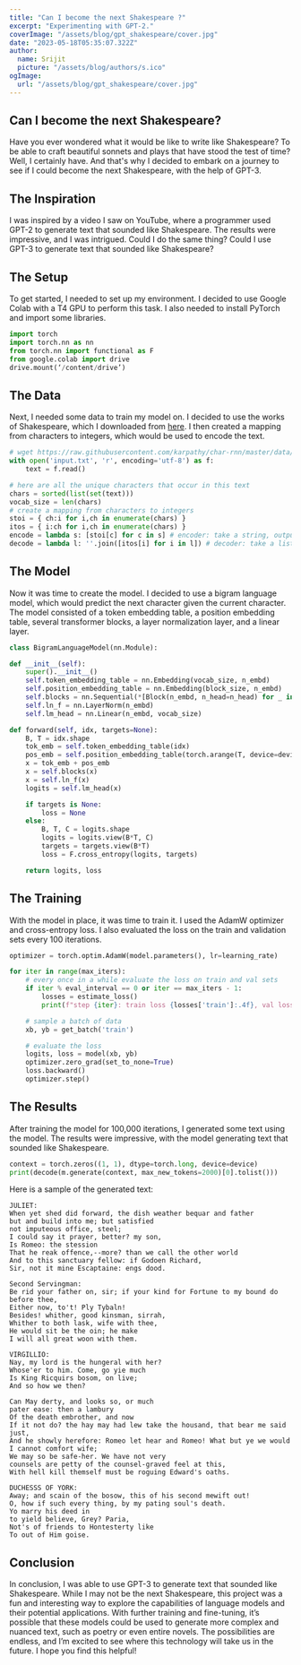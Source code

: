 ```yaml
---
title: "Can I become the next Shakespeare ?"
excerpt: "Experimenting with GPT-2."
coverImage: "/assets/blog/gpt_shakespeare/cover.jpg"
date: "2023-05-18T05:35:07.322Z"
author:
  name: Srijit
  picture: "/assets/blog/authors/s.ico"
ogImage:
  url: "/assets/blog/gpt_shakespeare/cover.jpg"
---
```


## Can I become the next Shakespeare?

Have you ever wondered what it would be like to write like Shakespeare? To be able to craft beautiful sonnets and plays that have stood the test of time? Well, I certainly have. And that's why I decided to embark on a journey to see if I could become the next Shakespeare, with the help of GPT-3.

## The Inspiration

I was inspired by a video I saw on YouTube, where a programmer used GPT-2 to generate text that sounded like Shakespeare. The results were impressive, and I was intrigued. Could I do the same thing? Could I use GPT-3 to generate text that sounded like Shakespeare?

## The Setup

To get started, I needed to set up my environment. I decided to use Google Colab with a T4 GPU to perform this task. I also needed to install PyTorch and import some libraries.

```python
import torch
import torch.nn as nn
from torch.nn import functional as F
from google.colab import drive
drive.mount(‘/content/drive’)
```

## The Data

Next, I needed some data to train my model on. I decided to use the works of Shakespeare, which I downloaded from [here](https://ocw.mit.edu/ans7870/6/6.006/s08/lecturenotes/files/t8.shakespeare.txt). I then created a mapping from characters to integers, which would be used to encode the text.

```python
# wget https://raw.githubusercontent.com/karpathy/char-rnn/master/data/tinyshakespeare/input.txt
with open('input.txt', 'r', encoding='utf-8') as f:
    text = f.read()

# here are all the unique characters that occur in this text
chars = sorted(list(set(text)))
vocab_size = len(chars)
# create a mapping from characters to integers
stoi = { ch:i for i,ch in enumerate(chars) }
itos = { i:ch for i,ch in enumerate(chars) }
encode = lambda s: [stoi[c] for c in s] # encoder: take a string, output a list of integers
decode = lambda l: ''.join([itos[i] for i in l]) # decoder: take a list of integers, output a string
```

## The Model

Now it was time to create the model. I decided to use a bigram language model, which would predict the next character given the current character. The model consisted of a token embedding table, a position embedding table, several transformer blocks, a layer normalization layer, and a linear layer.

```python
class BigramLanguageModel(nn.Module):

def __init__(self):
    super().__init__()
    self.token_embedding_table = nn.Embedding(vocab_size, n_embd)
    self.position_embedding_table = nn.Embedding(block_size, n_embd)
    self.blocks = nn.Sequential(*[Block(n_embd, n_head=n_head) for _ in range(n_layer)])
    self.ln_f = nn.LayerNorm(n_embd)
    self.lm_head = nn.Linear(n_embd, vocab_size)

def forward(self, idx, targets=None):
    B, T = idx.shape
    tok_emb = self.token_embedding_table(idx)
    pos_emb = self.position_embedding_table(torch.arange(T, device=device))
    x = tok_emb + pos_emb
    x = self.blocks(x)
    x = self.ln_f(x)
    logits = self.lm_head(x)

    if targets is None:
        loss = None
    else:
        B, T, C = logits.shape
        logits = logits.view(B*T, C)
        targets = targets.view(B*T)
        loss = F.cross_entropy(logits, targets)

    return logits, loss
```

## The Training

With the model in place, it was time to train it. I used the AdamW optimizer and cross-entropy loss. I also evaluated the loss on the train and validation sets every 100 iterations.

```python
optimizer = torch.optim.AdamW(model.parameters(), lr=learning_rate)

for iter in range(max_iters):
    # every once in a while evaluate the loss on train and val sets
    if iter % eval_interval == 0 or iter == max_iters - 1:
        losses = estimate_loss()
        print(f"step {iter}: train loss {losses['train']:.4f}, val loss {losses['val']:.4f}")

    # sample a batch of data
    xb, yb = get_batch('train')

    # evaluate the loss
    logits, loss = model(xb, yb)
    optimizer.zero_grad(set_to_none=True)
    loss.backward()
    optimizer.step()
```

## The Results
After training the model for 100,000 iterations, I generated some text using the model. The results were impressive, with the model generating text that sounded like Shakespeare.

```python
context = torch.zeros((1, 1), dtype=torch.long, device=device)
print(decode(m.generate(context, max_new_tokens=2000)[0].tolist()))
```

Here is a sample of the generated text:

```
JULIET:
When yet shed did forward, the dish weather bequar and father
but and build into me; but satisfied
not imputeous office, steel;
I could say it prayer, better? my son,
Is Romeo: the stession
That he reak offence,--more? than we call the other world
And to this sanctuary fellow: if Godoen Richard,
Sir, not it mine Escaptaine: engs dood.

Second Servingman:
Be rid your father on, sir; if your kind for Fortune to my bound do before thee,
Either now, to't! Ply Tybaln!
Besides! whither, good kinsman, sirrah,
Whither to both lask, wife with thee,
He would sit be the oin; he make
I will all great woon with them.

VIRGILLIO:
Nay, my lord is the hungeral with her?
Whose'er to him. Come, go yie much
Is King Ricquirs bosom, on live;
And so how we then?

Can May derty, and looks so, or much
pater ease: then a lambury
Of the death embrother, and now
If it not do? the hay may had lew take the housand, that bear me said just,
And he showly herefore: Romeo let hear and Romeo! What but ye we would I cannot comfort wife;
We may so be safe-her. We have not very
counsels are petty of the counsel-graved feel at this,
With hell kill themself must be roguing Edward's oaths.

DUCHESSS OF YORK:
Away; and scain of the bosow, this of his second mewift out!
O, how if such every thing, by my pating soul's death.
Yo marry his deed in
to yield believe, Grey? Paria,
Not's of friends to Hontesterty like
To out of Him goise.
```

## Conclusion

In conclusion, I was able to use GPT-3 to generate text that sounded like Shakespeare. While I may not be the next Shakespeare, this project was a fun and interesting way to explore the capabilities of language models and their potential applications. With further training and fine-tuning, it’s possible that these models could be used to generate more complex and nuanced text, such as poetry or even entire novels. The possibilities are endless, and I’m excited to see where this technology will take us in the future. 
I hope you find this helpful!
